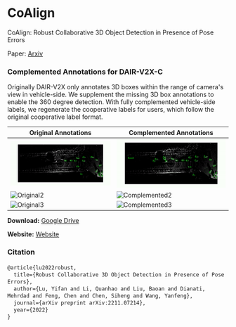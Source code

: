 # CoAlign
CoAlign: Robust Collaborative 3D Object Detection in Presence of Pose Errors  

Paper: [Arxiv](https://arxiv.org/abs/2211.07214)

### Complemented Annotations for DAIR-V2X-C
Originally DAIR-V2X only annotates 3D boxes within the range of camera's view in vehicle-side. We supplement the missing 3D box annotations to enable the 360 degree detection. With fully complemented vehicle-side labels, we regenerate the cooperative labels for users, which follow the original cooperative label format.

Original Annotations | Complemented Annotations 
---|---
![Original1](img/dair-v2x_compare_gif/before1.gif) | ![Complemented1](img/dair-v2x_compare_gif/after1.gif)
![Original2](img/dair-v2x_compare_gif/before2.gif) | ![Complemented2](img/dair-v2x_compare_gif/after2.gif)
![Original3](img/dair-v2x_compare_gif/before3.gif) | ![Complemented3](img/dair-v2x_compare_gif/after3.gif)


**Download:** [Google Drive](https://drive.google.com/file/d/13g3APNeHBVjPcF-nTuUoNOSGyTzdfnUK/view?usp=sharing)

**Website:** [Website](https://siheng-chen.github.io/dataset/dair-v2x-c-complemented/)

### Citation
```
@article{lu2022robust,
  title={Robust Collaborative 3D Object Detection in Presence of Pose Errors},
  author={Lu, Yifan and Li, Quanhao and Liu, Baoan and Dianati, Mehrdad and Feng, Chen and Chen, Siheng and Wang, Yanfeng},
  journal={arXiv preprint arXiv:2211.07214},
  year={2022}
}
```
